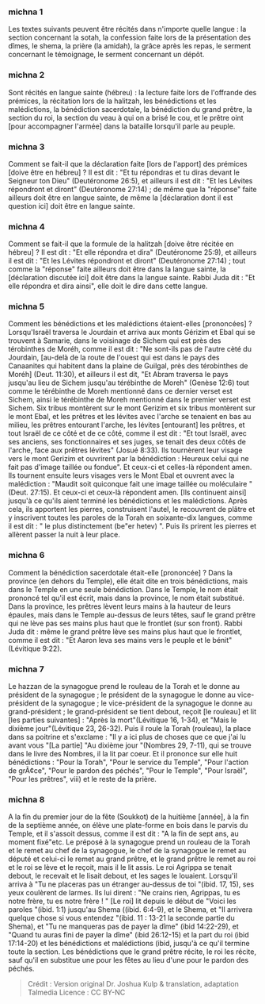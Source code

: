 
### michna 1
Les textes suivants peuvent être récités dans n'importe quelle langue : la section concernant la sotah, la confession faite lors de la présentation des dîmes, le shema, la prière (la amidah), la grâce après les repas, le serment concernant le témoignage, le serment concernant un dépôt.

### michna 2
Sont récités en langue sainte (hébreu) : la lecture faite lors de l'offrande des prémices, la récitation lors de la halitzah, les bénédictions et les malédictions, la bénédiction sacerdotale, la bénédiction du grand prêtre, la section du roi, la section du veau à qui on a brisé le cou, et le prêtre oint [pour accompagner l'armée] dans la bataille lorsqu'il parle au peuple.

### michna 3
Comment se fait-il que la déclaration faite [lors de l'apport] des prémices [doive être en hébreu] ? Il est dit : "Et tu répondras et tu diras devant le Seigneur ton Dieu" (Deutéronome 26:5), et ailleurs il est dit : "Et les Lévites répondront et diront" (Deutéronome 27:14) ; de même que la "réponse" faite ailleurs doit être en langue sainte, de même la [déclaration dont il est question ici] doit être en langue sainte.

### michna 4
Comment se fait-il que la formule de la halitzah [doive être récitée en hébreu] ? Il est dit : "Et elle répondra et dira" (Deutéronome 25:9), et ailleurs il est dit : "Et les Lévites répondront et diront" (Deutéronome 27:14) ; tout comme la "réponse" faite ailleurs doit être dans la langue sainte, la [déclaration discutée ici] doit être dans la langue sainte. Rabbi Juda dit : "Et elle répondra et dira ainsi", elle doit le dire dans cette langue.

### michna 5
Comment les bénédictions et les malédictions étaient-elles [prononcées] ? Lorsqu'Israël traversa le Jourdain et arriva aux monts Gérizim et Ebal qui se trouvent à Samarie, dans le voisinage de Sichem qui est près des térobinthes de Moréh, comme il est dit : "Ne sont-ils pas de l'autre cèté du Jourdain, [au-delà de la route de l'ouest qui est dans le pays des Canaanites qui habitent dans la plaine de Guilgal, près des térobinthes de Moréh] (Deut. 11:30), et ailleurs il est dit, "Et Abram traversa le pays jusqu'au lieu de Sichem jusqu'au térébinthe de Moreh" (Genèse 12:6) tout comme le térébinthe de Moreh mentionné dans ce dernier verset est Sichem, ainsi le térébinthe de Moreh mentionné dans le premier verset est Sichem. Six tribus montèrent sur le mont Gerizim et six tribus montèrent sur le mont Ebal, et les prêtres et les lévites avec l'arche se tenaient en bas au milieu, les prêtres entourant l'arche, les lévites [entourant] les prêtres, et tout Israël de ce côté et de ce côté, comme il est dit : "Et tout Israël, avec ses anciens, ses fonctionnaires et ses juges, se tenait des deux côtés de l'arche, face aux prêtres lévites" (Josué 8:33). Ils tournèrent leur visage vers le mont Gerizim et ouvrirent par la bénédiction : Heureux celui qui ne fait pas d'image taillée ou fondue". Et ceux-ci et celles-là répondent amen. Ils tournent ensuite leurs visages vers le Mont Ebal et ouvrent avec la malédiction : "Maudit soit quiconque fait une image taillée ou moléculaire "(Deut. 27:15). Et ceux-ci et ceux-là répondent amen. [Ils continuent ainsi] jusqu'à ce qu'ils aient terminé les bénédictions et les malédictions. Après cela, ils apportent les pierres, construisent l'autel, le recouvrent de plâtre et y inscrivent toutes les paroles de la Torah en soixante-dix langues, comme il est dit : " le plus distinctement (be"er hetev) ". Puis ils prirent les pierres et allèrent passer la nuit à leur place.

### michna 6
Comment la bénédiction sacerdotale était-elle [prononcée] ? Dans la province (en dehors du Temple), elle était dite en trois bénédictions, mais dans le Temple en une seule bénédiction. Dans le Temple, le nom était prononcé tel qu'il est écrit, mais dans la province, le nom était substitué. Dans la province, les prêtres lèvent leurs mains à la hauteur de leurs épaules, mais dans le Temple au-dessus de leurs têtes, sauf le grand prêtre qui ne lève pas ses mains plus haut que le frontlet (sur son front). Rabbi Juda dit : même le grand prêtre lève ses mains plus haut que le frontlet, comme il est dit : "Et Aaron leva ses mains vers le peuple et le bénit" (Lévitique 9:22).

### michna 7
Le hazzan de la synagogue prend le rouleau de la Torah et le donne au président de la synagogue ; le président de la synagogue le donne au vice-président de la synagogue ; le vice-président de la synagogue le donne au grand-président ; le grand-président se tient debout, reçoit [le rouleau] et lit [les parties suivantes] :  "Après la mort"(Lévitique 16, 1-34), et "Mais le dixième jour"(Lévitique 23, 26-32). Puis il roule la Torah (rouleau), la place dans sa poitrine et s'exclame : "Il y a ici plus de choses que ce que j'ai lu avant vous "[La partie] "Au dixième jour "(Nombres 29, 7-11), qui se trouve dans le livre des Nombres, il la lit par coeur. Et il prononce sur elle huit bénédictions : "Pour la Torah", "Pour le service du Temple", "Pour l'action de grÃ¢ce", "Pour le pardon des péchés", "Pour le Temple", "Pour Israël", "Pour les prêtres", viii) et le reste de la prière.

### michna 8
A la fin du premier jour de la fête (Soukkot) de la huitième [année], à la fin de la septième année, on élève une plate-forme en bois dans le parvis du Temple, et il s'assoit dessus, comme il est dit : "A la fin de sept ans, au moment fixé"etc. Le préposé à la synagogue prend un rouleau de la Torah et le remet au chef de la synagogue, le chef de la synagogue le remet au député et celui-ci le remet au grand prêtre, et le grand prêtre le remet au roi et le roi se lève et le reçoit, mais il le lit assis. Le roi Agrippa se tenait debout, le recevait et le lisait debout, et les sages le louaient. Lorsqu'il arriva à "Tu ne placeras pas un étranger au-dessus de toi "(ibid. 17, 15), ses yeux coulèrent de larmes. Ils lui dirent : "Ne crains rien, Agrippas, tu es notre frère, tu es notre frère ! " [Le roi] lit depuis le début de "Voici les paroles "(ibid. 1:1) jusqu'au Shema ((ibid. 6:4-9), et le Shema, et "Il arrivera quelque chose si vous entendez "(ibid. 11 : 13-21 la seconde partie du Shema), et "Tu ne manqueras pas de payer la dîme" (ibid 14:22-29), et "Quand tu auras fini de payer la dîme" (ibid 26:12-15) et la part du roi (ibid 17:14-20) et les bénédictions et malédictions (ibid, jusqu'à ce qu'il termine toute la section. Les bénédictions que le grand prêtre récite, le roi les récite, sauf qu'il en substitue une pour les fêtes au lieu d'une pour le pardon des péchés.

>Crédit : Version original Dr. Joshua Kulp & translation, adaptation Talmedia
>Licence : CC BY-NC